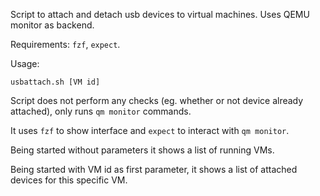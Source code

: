 Script to attach and detach usb devices to virtual machines. Uses
QEMU monitor as backend.

Requirements: `fzf`, `expect`.

Usage:

    usbattach.sh [VM id]

Script does not perform any checks (eg. whether or not device already
attached), only runs `qm monitor` commands.

It uses `fzf` to show interface and `expect` to interact with `qm monitor`.

Being started without parameters it shows a list of running VMs.

Being started with VM id as first parameter, it shows a list of attached
devices for this specific VM.
